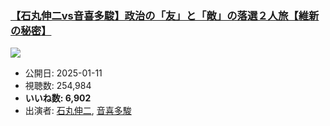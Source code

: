### [【石丸伸二vs音喜多駿】政治の「友」と「敵」の落選２人旅【維新の秘密】](https://www.youtube.com/watch?v=T2JHeuKMcVg)
[![](https://img.youtube.com/vi/T2JHeuKMcVg/sddefault.jpg)](https://www.youtube.com/watch?v=T2JHeuKMcVg)
-   公開日: 2025-01-11
-   視聴数: 254,984
-   **いいね数: 6,902**
-   出演者: [石丸伸二](/rehacq_fan/people/石丸伸二 "wikilink"), [音喜多駿](/rehacq_fan/people/音喜多駿 "wikilink")
